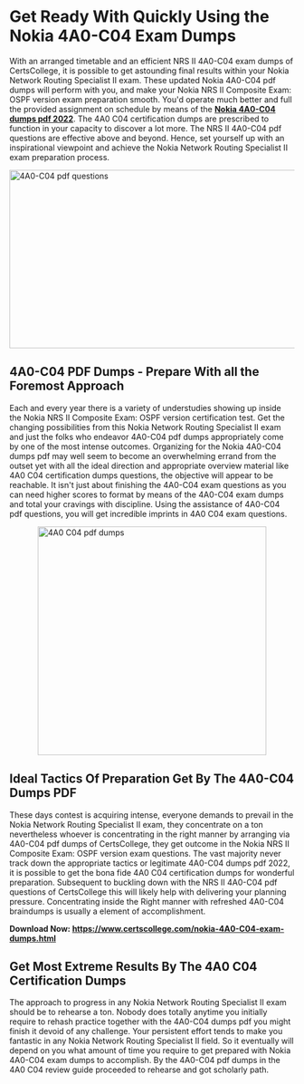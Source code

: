 <h1><strong>Get Ready With Quickly Using the Nokia 4A0-C04 Exam Dumps&nbsp;</strong></h1>
<p><span style="font-weight: 400;">With an arranged timetable and an efficient NRS II 4A0-C04 exam dumps of CertsCollege, it is possible to get astounding final results within your Nokia Network Routing Specialist II exam. These updated Nokia 4A0-C04 pdf dumps will perform with you, and make your Nokia NRS II Composite Exam: OSPF version exam preparation smooth. You'd operate much better and full the provided assignment on schedule by means of the <strong><a href="https://www.certscollege.com/nokia-4A0-C04-exam-dumps.html">Nokia 4A0-C04 dumps pdf 2022</a></strong>. The 4A0 C04 certification dumps are prescribed to function in your capacity to discover a lot more. The NRS II 4A0-C04 pdf questions are effective above and beyond. Hence, set yourself up with an inspirational viewpoint and achieve the Nokia Network Routing Specialist II exam preparation process.&nbsp;</span></p>
<p><span style="font-weight: 400;"><img style="display: block; margin-left: auto; margin-right: auto;" src="https://i.ibb.co/CPDK3ps/Yellow-and-Blue-Initiative-Blog-Banner.png" alt="4A0-C04 pdf questions" width="559" height="315" /></span></p>
<h2><strong>4A0-C04 PDF Dumps - Prepare With all the Foremost Approach</strong></h2>
<p><span style="font-weight: 400;">Each and every year there is a variety of understudies showing up inside the Nokia NRS II Composite Exam: OSPF version certification test. Get the changing possibilities from this Nokia Network Routing Specialist II exam and just the folks who endeavor 4A0-C04 pdf dumps appropriately come by one of the most intense outcomes. Organizing for the Nokia 4A0-C04 dumps pdf may well seem to become an overwhelming errand from the outset yet with all the ideal direction and appropriate overview material like 4A0 C04 certification dumps questions, the objective will appear to be reachable. It isn't just about finishing the 4A0-C04 exam questions as you can need higher scores to format by means of the 4A0-C04 exam dumps and total your cravings with discipline. Using the assistance of 4A0-C04 pdf questions, you will get incredible imprints in 4A0 C04 exam questions.</span></p>
<p><span style="font-weight: 400;"><a href="https://tinyurl.com/ydrh4s85"><img style="display: block; margin-left: auto; margin-right: auto;" src="https://i.ibb.co/9tMrhdY/Teacher-Appreciation-Invitation.png" alt="4A0 C04 pdf dumps " width="404" height="404" /></a></span></p>
<h2><strong>Ideal Tactics Of Preparation Get By The 4A0-C04 Dumps PDF</strong></h2>
<p><span style="font-weight: 400;">These days contest is acquiring intense, everyone demands to prevail in the Nokia Network Routing Specialist II exam, they concentrate on a ton nevertheless whoever is concentrating in the right manner by arranging via 4A0-C04 pdf dumps of CertsCollege, they get outcome in the Nokia NRS II Composite Exam: OSPF version exam questions. The vast majority never track down the appropriate tactics or legitimate 4A0-C04 dumps pdf 2022, it is possible to get the bona fide 4A0 C04 certification dumps for wonderful preparation. Subsequent to buckling down with the NRS II 4A0-C04 pdf questions of CertsCollege this will likely help with delivering your planning pressure. Concentrating inside the Right manner with refreshed 4A0-C04 braindumps is usually a element of accomplishment.</span></p>
<p><span style="font-weight: 400;"><strong>Download Now: <a href="https://www.certscollege.com/nokia-4A0-C04-exam-dumps.html">https://www.certscollege.com/nokia-4A0-C04-exam-dumps.html</a></strong></span></p>
<h2><strong>Get Most Extreme Results By The 4A0 C04 Certification Dumps</strong></h2>
<p><span style="font-weight: 400;">The approach to progress in any Nokia Network Routing Specialist II exam should be to rehearse a ton. Nobody does totally anytime you initially require to rehash practice together with the 4A0-C04 dumps pdf you might finish it devoid of any challenge. Your persistent effort tends to make you fantastic in any Nokia Network Routing Specialist II field. So it eventually will depend on you what amount of time you require to get prepared with Nokia 4A0-C04 exam dumps to accomplish. By the 4A0-C04 pdf dumps in the 4A0 C04 review guide proceeded to rehearse and got scholarly path.</span></p>
